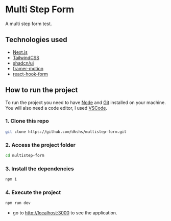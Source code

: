 # Multi Step Form

A multi step form test.

## Technologies used

- [Next.js](https://nextjs.org/)
- [TailwindCSS](https://tailwindcss.com/)
- [shadcn/ui](https://ui.shadcn.com/)
- [framer-motion](https://www.framer.com/motion/)
- [react-hook-form](https://react-hook-form.com/)

## How to run the project

To run the project you need to have [Node](https://nodejs.dev/) and [Git](https://git-scm.com/) installed on your machine. You will also need a code editor, I used [VSCode](https://code.visualstudio.com/).

### 1. Clone this repo

```bash
git clone https://github.com/dkshs/multistep-form.git
```

### 2. Access the project folder

```bash
cd multistep-form
```

### 3. Install the dependencies

```bash
npm i
```

### 4. Execute the project

```bash
npm run dev
```

- go to <http://localhost:3000> to see the application.
